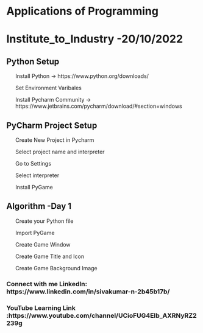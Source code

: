 # Applications of Programming 
# Institute_to_Industry -20/10/2022

<h2>Python Setup</h2> 
<ol>Install Python -> https://www.python.org/downloads/</ol> 
<ol>Set Environment Varibales</ol> 
<ol>Install Pycharm Community -> https://www.jetbrains.com/pycharm/download/#section=windows</ol>

<h2>PyCharm Project Setup</h2>
<ul>Create New Project in Pycharm</ul>
<ul>Select project name and interpreter</ul>
<ul>Go to Settings</ul>
<ul>Select interpreter</ul>
<ul>Install PyGame</ul>

<h2>Algorithm -Day 1</h2>
<ul>Create your Python file</ul>
<ul>Import PyGame</ul>
<ul>Create Game Window</ul>
<ul>Create Game Title and Icon</ul>
<ul>Create Game Background Image</ul>

<h3> Connect with me LinkedIn: https://www.linkedin.com/in/sivakumar-n-2b45b17b/ </h3>
<h3> YouTube Learning Link :https://www.youtube.com/channel/UCioFUG4EIb_AXRNyRZ2239g </h3>
